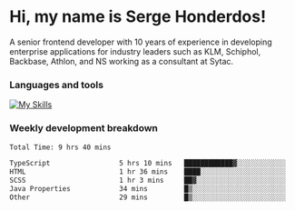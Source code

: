 # Hi, my name is Serge Honderdos!

A senior frontend developer with 10 years of experience in developing enterprise applications for industry leaders such as KLM, Schiphol, Backbase, Athlon, and NS working as a consultant at Sytac.

### Languages and tools
[![My Skills](https://skillicons.dev/icons?i=js,ts,angular,react,vue,nodejs,sqlite,postgres,mongodb,git,azure)](#)

### Weekly development breakdown
<!--START_SECTION:waka-->

```txt
Total Time: 9 hrs 40 mins

TypeScript                 5 hrs 10 mins   ████████████▓░░░░░░░░░░░░   50.88 %
HTML                       1 hr 36 mins    ████░░░░░░░░░░░░░░░░░░░░░   15.88 %
SCSS                       1 hr 3 mins     ██▓░░░░░░░░░░░░░░░░░░░░░░   10.37 %
Java Properties            34 mins         █▒░░░░░░░░░░░░░░░░░░░░░░░   05.66 %
Other                      29 mins         █▒░░░░░░░░░░░░░░░░░░░░░░░   04.91 %
```

<!--END_SECTION:waka-->
